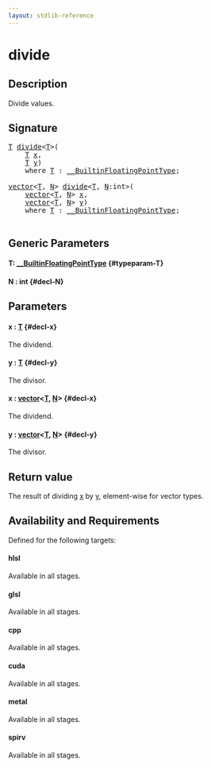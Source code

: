 ```yaml
---
layout: stdlib-reference
---
```


# divide

## Description

Divide values.



## Signature 

<pre>
<a href="/stdlib-reference/global-decls/divide#typeparam-T" class="code_type">T</a> <a href="/stdlib-reference/global-decls/divide">divide</a>&lt;<a href="/stdlib-reference/global-decls/divide#typeparam-T" class="code_type">T</a>&gt;(
    <a href="/stdlib-reference/global-decls/divide#typeparam-T" class="code_type">T</a> <a href="/stdlib-reference/global-decls/divide#decl-x" class="code_param">x</a>,
    <a href="/stdlib-reference/global-decls/divide#typeparam-T" class="code_type">T</a> <a href="/stdlib-reference/global-decls/divide#decl-y" class="code_param">y</a>)
    <span class='code_keyword'>where</span> <a href="/stdlib-reference/global-decls/divide#typeparam-T" class="code_type">T</a> : <a href="/stdlib-reference/interfaces/0_builtinfloatingpointtype-029hm/index" class="code_type">__BuiltinFloatingPointType</a>;

<a href="/stdlib-reference/types/vector/index" class="code_type">vector</a>&lt;<a href="/stdlib-reference/global-decls/divide#typeparam-T" class="code_type">T</a>, <a href="/stdlib-reference/global-decls/divide#decl-N" class="code_var">N</a>&gt; <a href="/stdlib-reference/global-decls/divide">divide</a>&lt;<a href="/stdlib-reference/global-decls/divide#typeparam-T" class="code_type">T</a>, <a href="/stdlib-reference/global-decls/divide#decl-N" class="code_var">N</a>:<span class="code_keyword">int</span>&gt;(
    <a href="/stdlib-reference/types/vector/index" class="code_type">vector</a>&lt;<a href="/stdlib-reference/global-decls/divide#typeparam-T" class="code_type">T</a>, <a href="/stdlib-reference/global-decls/divide#decl-N" class="code_var">N</a>&gt; <a href="/stdlib-reference/global-decls/divide#decl-x" class="code_param">x</a>,
    <a href="/stdlib-reference/types/vector/index" class="code_type">vector</a>&lt;<a href="/stdlib-reference/global-decls/divide#typeparam-T" class="code_type">T</a>, <a href="/stdlib-reference/global-decls/divide#decl-N" class="code_var">N</a>&gt; <a href="/stdlib-reference/global-decls/divide#decl-y" class="code_param">y</a>)
    <span class='code_keyword'>where</span> <a href="/stdlib-reference/global-decls/divide#typeparam-T" class="code_type">T</a> : <a href="/stdlib-reference/interfaces/0_builtinfloatingpointtype-029hm/index" class="code_type">__BuiltinFloatingPointType</a>;

</pre>

## Generic Parameters

#### T: [\_\_BuiltinFloatingPointType](/stdlib-reference/interfaces/0_builtinfloatingpointtype-029hm/index) {#typeparam-T}
#### N  : int {#decl-N}

## Parameters

#### x  : [T](/stdlib-reference/global-decls/divide#typeparam-T) {#decl-x}
The dividend.

#### y  : [T](/stdlib-reference/global-decls/divide#typeparam-T) {#decl-y}
The divisor.

#### x  : [vector](/stdlib-reference/types/vector/index)\<[T](/stdlib-reference/types/vector/index#typeparam-T), [N](/stdlib-reference/types/vector/index#decl-N)\> {#decl-x}
The dividend.

#### y  : [vector](/stdlib-reference/types/vector/index)\<[T](/stdlib-reference/types/vector/index#typeparam-T), [N](/stdlib-reference/types/vector/index#decl-N)\> {#decl-y}
The divisor.


## Return value
The result of dividing <span class='code'><a href="/stdlib-reference/global-decls/divide#decl-x" class="code_param">x</a></span> by <span class='code'><a href="/stdlib-reference/global-decls/divide#decl-y" class="code_param">y</a></span>, element-wise for vector types.


## Availability and Requirements

Defined for the following targets:

#### hlsl
Available in all stages.

#### glsl
Available in all stages.

#### cpp
Available in all stages.

#### cuda
Available in all stages.

#### metal
Available in all stages.

#### spirv
Available in all stages.



